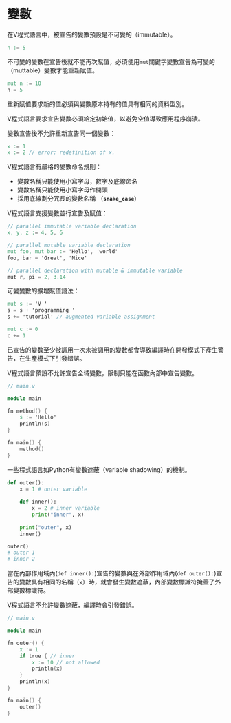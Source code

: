 # 變數

在V程式語言中，被宣告的變數預設是不可變的（immutable）。

```v
n := 5
```

不可變的變數在宣告後就不能再次賦值，必須使用`mut`關鍵字變數宣告為可變的（muttable）變數才能重新賦值。

```v
mut n := 10
n = 5
```

重新賦值要求新的值必須與變數原本持有的值具有相同的資料型別。

V程式語言要求宣告變數必須給定初始值，以避免空值導致應用程序崩潰。

變數宣告後不允許重新宣告同一個變數：

```v
x := 1
x := 2 // error: redefinition of x.
```

V程式語言有嚴格的變數命名規則：

* 變數名稱只能使用小寫字母，數字及底線命名
* 變數名稱只能使用小寫字母作開頭
* 採用底線劃分冗長的變數名稱 （**`snake_case`**）

V程式語言支援變數並行宣告及賦值：&#x20;

```v
// parallel immutable variable declaration
x, y, z := 4, 5, 6

// parallel mutable variable declaration
mut foo, mut bar := 'Hello', 'world'
foo, bar = 'Great', 'Nice'

// parallel declaration with mutable & immutable variable
mut r, pi = 2, 3.14
```

可變變數的擴增賦值語法：

```v
mut s := 'V '
s = s + 'programming '
s += 'tutorial' // augmented variable assignment

mut c := 0
c += 1
```

已宣告的變數至少被調用一次未被調用的變數都會導致編譯時在開發模式下產生警告，在生產模式下引發錯誤。

V程式語言預設不允許宣告全域變數，限制只能在函數內部中宣告變數。

```v
// main.v

module main

fn method() {
    s := 'Hello'
    println(s)
}

fn main() {
    method()
}
```

一些程式語言如Python有變數遮蔽（variable shadowing）的機制。

```python
def outer():
    x = 1 # outer variable
    
    def inner():
        x = 2 # inner variable
        print("inner", x)
    
    print("outer", x)
    inner()

outer()
# outer 1
# inner 2
```

當在內部作用域內(`def inner():`)宣告的變數與在外部作用域內(`def outer():`)宣告的變數具有相同的名稱（`x`）時，就會發生變數遮蔽，內部變數標識符掩蓋了外部變數標識符。

V程式語言不允許變數遮蔽，編譯時會引發錯誤。

```v
// main.v

module main

fn outer() {
    x := 1
    if true { // inner
        x := 10 // not allowed
        println(x)
    }
    println(x)
}

fn main() {
    outer()
}
```
